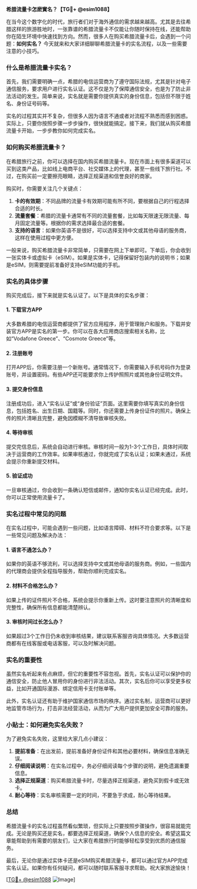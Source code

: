 **希腊流量卡怎麽實名？【TG💪+ @esim1088】**

在当今这个数字化的时代，旅行者们对于海外通信的需求越来越高。尤其是去往希腊这样的旅游胜地时，一张靠谱的希腊流量卡不仅能让你随时保持在线，还能帮助你在陌生环境中快速找到方向。然而，很多人在购买希腊流量卡后，会遇到一个问题：**如何实名？** 今天就来和大家详细聊聊希腊流量卡的实名流程，以及一些需要注意的小技巧。

### 什么是希腊流量卡实名？

首先，我们需要明确一点，希腊的电信运营商为了遵守国际法规，尤其是针对电子通信服务，要求用户进行实名认证。这不仅是为了保障通信安全，也是为了防止非法活动的发生。简单来说，实名就是需要你提供真实的身份信息，包括但不限于姓名、身份证号码等。

实名的过程其实并不复杂，但很多人因为语言不通或者对流程不熟悉而感到困惑。实际上，只要你按照步骤一步步操作，很快就能搞定。接下来，我们就从购买希腊流量卡开始，一步步教你如何完成实名。

### 如何购买希腊流量卡？

在希腊旅行之前，你可以选择在国内购买希腊流量卡。现在市面上有很多渠道可以买到这类产品，比如线上电商平台、社交媒体上的代理，甚至一些线下旅行社。不过，在购买前一定要擦亮眼睛，选择正规渠道和信誉良好的商家。

购买时，你需要关注几个关键点：

1. **卡的有效期**：不同品牌的流量卡有效期可能有所不同，要根据自己的行程选择合适的时长。
2. **流量套餐**：希腊的流量卡通常有不同的流量套餐，比如每天限速无限流量、每月固定流量等。根据你的需求选择最合适的套餐。
3. **支持的语言**：如果你英语不是很好，可以选择支持中文或其他母语的服务商，这样在使用过程中更方便。

一般来说，购买希腊流量卡非常简单，只需要在网上下单即可。下单后，你会收到一张实体卡或虚拟卡（eSIM）。如果是实体卡，记得保留好包装内的说明书；如果是eSIM，则需要提前准备好支持eSIM功能的手机。

### 实名的具体步骤

购买完成后，接下来就是实名认证了。以下是具体的实名步骤：

#### 1. 下载官方APP
大多数希腊的电信运营商都提供了官方应用程序，用于管理账户和服务。下载并安装官方APP是实名的第一步。你可以在各大应用商店搜索相关名称，比如“Vodafone Greece”、“Cosmote Greece”等。

#### 2. 注册账号
打开APP后，你需要注册一个新账号。通常情况下，你需要输入手机号码作为登录账号，并设置密码。有些APP还可能要求你上传护照照片或其他身份证明文件。

#### 3. 提交身份信息
注册成功后，进入“实名认证”或“身份验证”页面。这里需要你填写真实的身份信息，包括姓名、出生日期、国籍等。同时，你还需要上传身份证件的照片。确保上传的照片清晰且完整，避免因模糊不清导致审核失败。

#### 4. 等待审核
提交完信息后，系统会自动进行审核。审核时间一般为1-3个工作日，具体时间取决于运营商的工作效率。如果审核通过，你就完成了实名认证；如果未通过，系统会提示你重新提交材料。

#### 5. 验证成功
一旦审核通过，你会收到一条确认短信或邮件，通知你实名认证已经完成。此时，你可以正常使用流量卡了。

### 实名过程中常见的问题

在实名过程中，可能会遇到一些问题，比如语言障碍、材料不符合要求等。以下是一些常见问题及解决办法：

#### 1. 语言不通怎么办？
如果你的英语不够流利，可以选择支持中文或其他母语的服务商。例如，一些国内的代理商会提供全程指导服务，帮助你顺利完成实名。

#### 2. 材料不合格怎么办？
如果上传的证件照片不合格，系统会提示你重新上传。这时要注意照片的清晰度和完整性，确保所有信息都能清楚辨认。

#### 3. 审核时间过长怎么办？
如果超过3个工作日仍未收到审核结果，建议联系客服咨询具体情况。大多数运营商都有在线客服或电话客服，可以及时解决问题。

### 实名的重要性

虽然实名听起来有点麻烦，但它的重要性不容忽视。首先，实名认证可以保护你的通信安全，防止他人冒用你的身份进行非法活动。其次，实名后你可以享受更多权益，比如开通国际漫游、绑定信用卡支付账单等。

此外，实名认证还有助于维护国家通信市场的秩序。通过实名制，运营商可以更好地监管市场行为，打击非法经营活动，从而为广大用户提供更加安全可靠的服务。

### 小贴士：如何避免实名失败？

为了避免实名失败，这里给大家几点小建议：

1. **提前准备**：在出发前，提前准备好身份证件和其他必要材料，确保信息准确无误。
2. **仔细阅读说明**：在实名过程中，务必仔细阅读每个步骤的说明，避免遗漏重要信息。
3. **选择正规渠道**：购买希腊流量卡时，尽量选择正规渠道，避免买到假卡或无效卡。
4. **耐心等待**：实名审核需要一定的时间，不要急于求成，耐心等待结果。

### 总结

希腊流量卡的实名过程虽然看似繁琐，但实际上只要按照步骤操作，很容易就能完成。无论是购买还是实名，都要选择正规渠道，确保个人信息的安全。希望这篇文章能帮助到有需要的朋友们，让大家在希腊旅行时能够轻松享受到优质的通信服务。

最后，无论你是通过实体卡还是eSIM购买希腊流量卡，都可以通过官方APP完成实名认证。如果你有任何疑问，都可以随时联系客服寻求帮助。祝大家旅途愉快！

[[TG💪+ @esim1088](https://t.me/s/esim1088) ![Image](https://i.postimg.cc/4NQfJmqS/Snipaste-2025-05-13-00-14-12.png)]